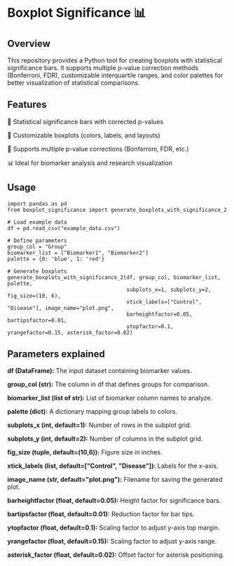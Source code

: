 # Boxplot Significance 📊

## Overview

This repository provides a Python tool for creating boxplots with statistical significance bars. It supports multiple p-value correction methods (Bonferroni, FDR), customizable interquartile ranges, and color palettes for better visualization of statistical comparisons.

## Features

📌 Statistical significance bars with corrected p-values

🎨 Customizable boxplots (colors, labels, and layouts)

🔬 Supports multiple p-value corrections (Bonferroni, FDR, etc.)

📊 Ideal for biomarker analysis and research visualization

## Usage
```
import pandas as pd
from boxplot_significance import generate_boxplots_with_significance_2

# Load example data
df = pd.read_csv("example_data.csv")

# Define parameters
group_col = "Group"
biomarker_list = ["Biomarker1", "Biomarker2"]
palette = {0: 'blue', 1: 'red'}

# Generate boxplots
generate_boxplots_with_significance_2(df, group_col, biomarker_list, palette,
                                      subplots_x=1, subplots_y=2, fig_size=(10, 6),
                                      xtick_labels=["Control", "Disease"], image_name="plot.png",
                                      barheightfactor=0.05, bartipsfactor=0.01,
                                      ytopfactor=0.1, yrangefactor=0.15, asterisk_factor=0.02)
```

## Parameters explained

**df (DataFrame):** The input dataset containing biomarker values.

**group_col (str):** The column in df that defines groups for comparison.

**biomarker_list (list of str):** List of biomarker column names to analyze.

**palette (dict):** A dictionary mapping group labels to colors.

**subplots_x (int, default=1):** Number of rows in the subplot grid.

**subplots_y (int, default=2):** Number of columns in the subplot grid.

**fig_size (tuple, default=(10,6)):** Figure size in inches.

**xtick_labels (list, default=["Control", "Disease"]):** Labels for the x-axis.

**image_name (str, default="plot.png"):** Filename for saving the generated plot.

**barheightfactor (float, default=0.05):** Height factor for significance bars.

**bartipsfactor (float, default=0.01):** Reduction factor for bar tips.

**ytopfactor (float, default=0.1):** Scaling factor to adjust y-axis top margin.

**yrangefactor (float, default=0.15):** Scaling factor to adjust y-axis range.

**asterisk_factor (float, default=0.02):** Offset factor for asterisk positioning.
